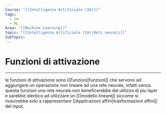 ```yaml
---
Course: "[[Intelligenza Artificiale (IA)]]"
tags:
  - IA
  - ML
Area: "[[Machine Learning]]"
topic: "[[Intelligenza Artificiale (IA)|Reti neurali]]"
SubTopic:
---
```

# Funzioni di attivazione
---
le funzioni di attivazione sono [[Funzioni|funzioni]] che servono ad aggiungere un operazione non lineare ad una rete neurale, infatti senza questa funzioni una rete neurale non beneficerebbe dal utilizzo di piu layer e sarebbe identico ad utilizzare un [[|modello lineare]] siccome si riuscirebbe solo a rappresentare [[Applicazioni affini|trasformazioni affini]] del input.
